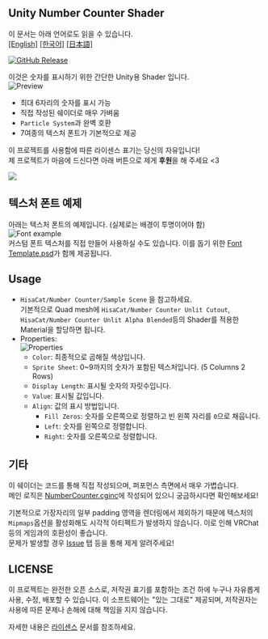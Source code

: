 ## Unity Number Counter Shader

이 문서는 아래 언어로도 읽을 수 있습니다.  
[[English]](./README.md) [[한국어]](./README.ko.md) [[日本語]](README.ja.md)

[![GitHub Release][shields-release]][github-release]

[shields-release]: https://img.shields.io/github/v/release/hisacat/Unity-NumberCounterShader
[github-release]: https://github.com/hisacat/Unity-NumberCounterShader/releases/latest

이것은 숫자를 표시하기 위한 간단한 Unity용 Shader 입니다.  
![Preview](./Images/Preview.png)

- 최대 6자리의 숫자를 표시 가능
- 직접 작성된 쉐이더로 매우 가벼움
- `Particle System`과 완벽 호환
- 7여종의 텍스처 폰트가 기본적으로 제공

이 프로젝트를 사용함에 따른 라이센스 표기는 당신의 자유입니다!  
제 프로젝트가 마음에 드신다면 아래 버튼으로 제게 **후원**을 해 주세요 <3

<a href="https://www.buymeacoffee.com/HisaCat"><img src="https://img.buymeacoffee.com/button-api/?text=Buy me Milk&emoji=🥛&slug=HisaCat&button_colour=bd5fff&font_colour=ffffff&font_family=Bree&outline_colour=000000&coffee_colour=ffffff" /></a>

## 텍스처 폰트 예제

아래는 텍스처 폰트의 예제입니다. (실제로는 배경이 투명이어야 함)  
![Font example](./Images/Font.png)  
커스텀 폰트 텍스처를 직접 만들어 사용하실 수도 있습니다. 이를 돕기 위한 [Font Template.psd](./Assets/HisaCat/NumberCounter/FontTemplate.psd)가 함께 제공됩니다.

## Usage

- `HisaCat/Number Counter/Sample Scene` 을 참고하세요.  
  기본적으로 Quad mesh에 `HisaCat/Number Counter Unlit Cutout`, `HisaCat/Number Counter Unlit Alpha Blended`등의 Shader를 적용한 Material을 할당하면 됩니다.
- Properties:  
  ![Properties](./Images/Inspector-Properties.png)
  - `Color`: 최종적으로 곱해질 색상입니다.
  - `Sprite Sheet`: 0~9까지의 숫자가 포함된 텍스처입니다. (5 Columns 2 Rows)
  - `Display Length`: 표시될 숫자의 자릿수입니다.
  - `Value`: 표시될 값입니다.
  - `Align`: 값의 표시 방법입니다.
    - `Fill Zeros`: 숫자를 오른쪽으로 정렬하고 빈 왼쪽 자리를 `0`으로 채웁니다.
    - `Left`: 숫자를 왼쪽으로 정렬합니다.
    - `Right`: 숫자를 오른쪽으로 정렬합니다.

## 기타

이 쉐이더는 코드를 통해 직접 작성되으며, 퍼포먼스 측면에서 매우 가볍습니다.  
메인 로직은 [NumberCounter.cginc](./Assets/HisaCat/NumberCounter/Shaders/NumberCounter.cginc)에 작성되어 있으니 궁금하시다면 확인해보세요!

기본적으로 가장자리의 일부 padding 영역을 렌더링에서 제외하기 때문에 텍스처의 `Mipmaps`옵션을 활성화해도 시각적 아티펙트가 발생하지 않습니다. 이로 인해 VRChat등의 게임과의 호환성이 좋습니다.  
문제가 발생할 경우 [Issue](https://github.com/hisacat/Unity-NumberCounterShader/issues) 탭 등을 통해 제게 알려주세요!

## LICENSE

이 프로젝트는 완전한 오픈 소스로, 저작권 표기를 포함하는 조건 하에 누구나 자유롭게 사용, 수정, 배포할 수 있습니다. 이 소프트웨어는 "있는 그대로" 제공되며, 저작권자는 사용에 따른 문제나 손해에 대해 책임을 지지 않습니다.

자세한 내용은 [라이센스](./LICENSE) 문서를 참조하세요.
